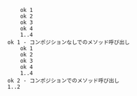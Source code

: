         ok 1
        ok 2
        ok 3
        ok 4
        1..4
    ok 1 - コンポジションなしでのメソッド呼び出し
        ok 1
        ok 2
        ok 3
        ok 4
        1..4
    ok 2 - コンポジションでのメソッド呼び出し
    1..2
